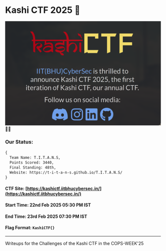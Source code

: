 # Kashi CTF 2025 🚩

![Kashi](kashi.png) 🙏🙏

### Our Status: 
```
{
  Team Name: T.I.T.A.N.S,
  Points Scored: 3440,
  Final Standing: 48th,
  Website: https://t-i-t-a-n-s.github.io/T.I.T.A.N.S/
}
```

#### CTF Site: [https://kashictf.iitbhucybersec.in/](https://kashictf.iitbhucybersec.in/)

#### Start Time: 22nd Feb 2025 05:30 PM IST
#### End Time: 23rd Feb 2025 07:30 PM IST

#### Flag Format: `KashiCTF{}`

---

Writeups for the Challenges of the Kashi CTF in the COPS-WEEK'25
